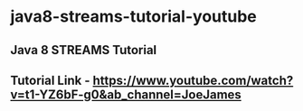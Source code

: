 # java8-streams-tutorial-youtube

## Java 8 STREAMS Tutorial

## Tutorial Link - https://www.youtube.com/watch?v=t1-YZ6bF-g0&ab_channel=JoeJames
